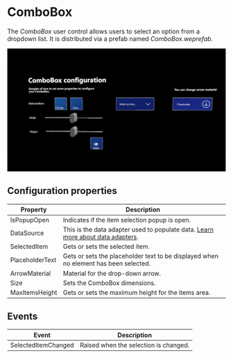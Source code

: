 # ComboBox

The _ComboBox_ user control allows users to select an option from a dropdown list. It is distributed via a prefab named _ComboBox.weprefab_.

![ComboBox](images/combobox.png)

## Configuration properties

| Property               | Description                                                                                   |
|-----------------------|-----------------------------------------------------------------------------------------------|
| IsPopupOpen           | Indicates if the item selection popup is open.                                              |
| DataSource            | This is the data adapter used to populate data. [Learn more about data adapters](#data-adapters). |
| SelectedItem          | Gets or sets the selected item.                                                              |
| PlaceholderText       | Gets or sets the placeholder text to be displayed when no element has been selected.         |
| ArrowMaterial         | Material for the drop-down arrow.                                                            |
| Size                  | Sets the ComboBox dimensions.                                                                 |
| MaxItemsHeight        | Gets or sets the maximum height for the items area.                                          |

## Events

| Event                   | Description                                       |
|-------------------------|---------------------------------------------------|
| SelectedItemChanged     | Raised when the selection is changed.            |

